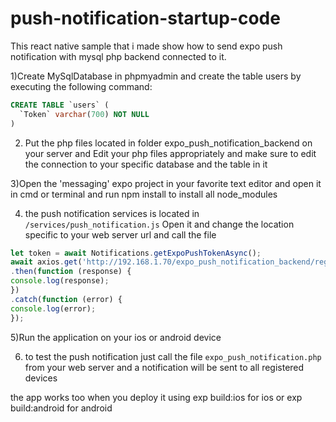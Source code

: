# push-notification-startup-code
This react native sample that i made show how to send expo push notification with mysql php backend connected to it.

1)Create MySqlDatabase in phpmyadmin and create the table users by executing the following command:
```sql
CREATE TABLE `users` (
  `Token` varchar(700) NOT NULL
)
```

2) Put the php files located in folder expo_push_notification_backend on your server and Edit your php files appropriately and make sure to edit the connection to your specific database and the table in it

3)Open the 'messaging' expo project in your favorite text editor and open it in cmd or terminal and run npm install to install all node_modules

4) the push notification services is located in ```/services/push_notification.js```
Open it and change the location specific to your web server url and call the file
```javascript
let token = await Notifications.getExpoPushTokenAsync();
await axios.get('http://192.168.1.70/expo_push_notification_backend/register_for_push_notification.php?token='+token)
.then(function (response) {
console.log(response);
})
.catch(function (error) {
console.log(error);
});
```

5)Run the application on your ios or android device

6) to test the push notification just call the file ```expo_push_notification.php``` from your web server and a notification will be sent to all registered devices

the app works too when you deploy it using exp build:ios for ios or exp build:android for android



